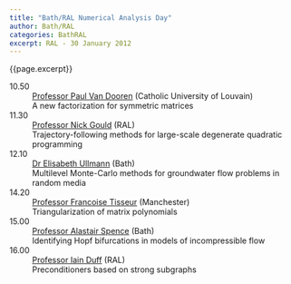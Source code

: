 ```yaml
---
title: "Bath/RAL Numerical Analysis Day"
author: Bath/RAL
categories: BathRAL
excerpt: RAL - 30 January 2012
---
```

{{page.excerpt}}

<!-- <div id="2012"><section class="right-content"><span><h3>Bath/RAL Numerical Analysis Day 2012</h3>
<div></div>
<p>Monday 30th January 2012 Rutherford Appleton Laboratory</p> -->

<dl class="bib-list"><div id="bibdiv"><dt>10.50</dt>
<dd><div><a href="http://perso.uclouvain.be/paul.vandooren/">Professor Paul Van Dooren</a>
 (Catholic University of Louvain)</div>
<div>A new factorization for symmetric matrices</div>

</dd>
<dt>11.30</dt>
<dd><div><a href="http://www.numerical.rl.ac.uk/people/nimg/">Professor Nick Gould</a>
 (RAL)</div>
<div>Trajectory-following methods for large-scale degenerate quadratic programming</div>

</dd>
<dt>12.10</dt>
<dd><div><a href="http://people.bath.ac.uk/eu204/">Dr Elisabeth Ullmann</a>
 (Bath)</div>
<div>Multilevel Monte-Carlo methods for groundwater flow problems in random media</div>

</dd>
<dt>14.20</dt>
<dd><div><a href="http://www.maths.manchester.ac.uk/~ftisseur/">Professor Francoise Tisseur</a>
 (Manchester)</div>
<div>Triangularization of matrix polynomials</div>

</dd>
<dt>15.00</dt>
<dd><div><a href="http://people.bath.ac.uk/masas/">Professor Alastair Spence</a>
 (Bath)</div>
<div>Identifying Hopf bifurcations in models of incompressible flow</div>

</dd>
<dt>16.00</dt>
<dd><div><a href="http://www.numerical.rl.ac.uk/people/isd/isd.html">Professor Iain Duff</a>
 (RAL)</div>
<div>Preconditioners based on strong subgraphs</div>

</dd>
</div>
</dl>

